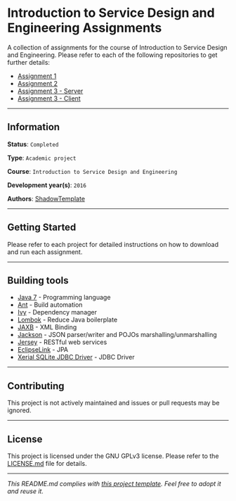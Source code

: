 # Introduction to Service Design and Engineering Assignments

A collection of assignments for the course of Introduction to Service Design 
and Engineering. Please refer to each of the following repositories to get 
further details:
* [Assignment 1](https://github.com/ShadowTemplate/introsde-2016-assignment-1)
* [Assignment 2](https://github.com/ShadowTemplate/introsde-2016-assignment-2)
* [Assignment 3 - Server](https://github.com/ShadowTemplate/introsde-2016-assignment-3-server)
* [Assignment 3 - Client](https://github.com/ShadowTemplate/introsde-2016-assignment-3-client) 

---
## Information

**Status**: `Completed`

**Type**: `Academic project`

**Course**: `Introduction to Service Design and Engineering`

**Development year(s)**: `2016`

**Authors**: [ShadowTemplate](https://github.com/ShadowTemplate)

---
## Getting Started

Please refer to each project for detailed instructions on how to download 
and run each assignment.

---
## Building tools

* [Java 7](http://www.oracle.com/technetwork/java/javase/downloads/jre7-downloads-1880261.html) - Programming language
* [Ant](https://ant.apache.org/) - Build automation
* [Ivy](https://ant.apache.org/ivy/) - Dependency manager
* [Lombok](https://projectlombok.org/) - Reduce Java boilerplate
* [JAXB](http://www.oracle.com/technetwork/articles/javase/index-140168.html) - 
XML Binding 
* [Jackson](http://jackson.codehaus.org/Home) - JSON parser/writer and POJOs 
marshalling/unmarshalling
* [Jersey](https://jersey.github.io/) - RESTful web services
* [EclipseLink](https://www.eclipse.org/eclipselink/) - JPA
* [Xerial SQLite JDBC Driver](https://github.com/xerial/sqlite-jdbc) - JDBC Driver

---
## Contributing

This project is not actively maintained and issues or pull requests may be 
ignored.

---
## License

This project is licensed under the GNU GPLv3 license.
Please refer to the [LICENSE.md](LICENSE.md) file for details.

---
*This README.md complies with [this project template](
https://github.com/ShadowTemplate/project-template). Feel free to adopt it
and reuse it.*
